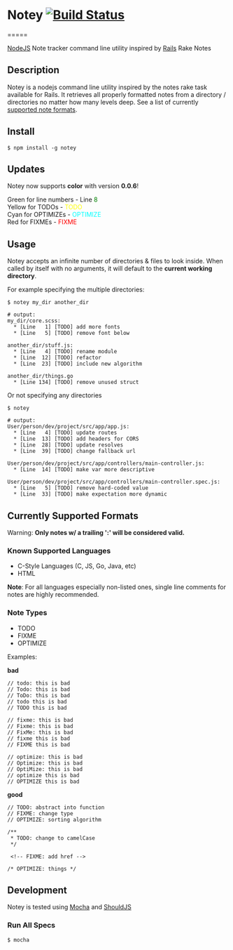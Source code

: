 # Notey [![Build Status](https://travis-ci.org/daviskoh/notey.svg?branch=master)](https://travis-ci.org/daviskoh/notey)
=====

[NodeJS](http://nodejs.org/) Note tracker command line utility inspired by [Rails](http://rubyonrails.org/) Rake Notes

## Description

Notey is a nodejs command line utility inspired by the notes rake task available for Rails. It retrieves all properly formatted notes from a directory / directories no matter how many levels deep. See a list of currently [supported note formats](#formats). 

## Install

```
$ npm install -g notey
```

## Updates

Notey now supports **color** with version **0.0.6**!

Green for line numbers - Line <font color="green">8</font>  
Yellow for TODOs - <font color="yellow">TODO</font>  
Cyan for OPTIMIZEs - <font color="cyan">OPTIMIZE</font>  
Red for FIXMEs - <font color="red">FIXME</font>  


## Usage

Notey accepts an infinite number of directories & files to look inside. When called by itself with no arguments, it will default to the **current working directory**.

For example specifying the multiple directories:

```
$ notey my_dir another_dir
```

```
# output:
my_dir/core.scss:
  * [Line   1] [TODO] add more fonts
  * [Line   5] [TODO] remove font below
 
another_dir/stuff.js:
  * [Line   4] [TODO] rename module
  * [Line  12] [TODO] refactor
  * [Line  23] [TODO] include new algorithm

another_dir/things.go
  * [Line 134] [TODO] remove unused struct
```

Or not specifying any directories

```
$ notey
```

```
# output:
User/person/dev/project/src/app/app.js:
  * [Line   4] [TODO] update routes
  * [Line  13] [TODO] add headers for CORS
  * [Line  28] [TODO] update resolves
  * [Line  39] [TODO] change fallback url

User/person/dev/project/src/app/controllers/main-controller.js:
  * [Line  14] [TODO] make var more descriptive

User/person/dev/project/src/app/controllers/main-controller.spec.js:
  * [Line   5] [TODO] remove hard-coded value
  * [Line  33] [TODO] make expectation more dynamic
```

## <a name="formats">Currently Supported Formats</a>

Warning: **Only notes w/ a trailing ':' will be considered valid.**

### Known Supported Languages

- C-Style Languages (C, JS, Go, Java, etc)
- HTML

**Note**: For all languages especially non-listed ones, single line comments for notes are highly recommended.

### Note Types

- TODO
- FIXME
- OPTIMIZE

Examples:

**bad**

```
// todo: this is bad
// Todo: this is bad
// ToDo: this is bad
// todo this is bad
// TODO this is bad

// fixme: this is bad
// Fixme: this is bad
// FixMe: this is bad
// fixme this is bad
// FIXME this is bad

// optimize: this is bad
// Optimize: this is bad
// OptiMize: this is bad
// optimize this is bad
// OPTIMIZE this is bad
```
**good**

```
// TODO: abstract into function
// FIXME: change type
// OPTIMIZE: sorting algorithm

/**
 * TODO: change to camelCase
 */

 <!-- FIXME: add href -->

/* OPTIMIZE: things */
```

## Development

Notey is tested using [Mocha](https://github.com/visionmedia/mocha) and [ShouldJS](https://github.com/shouldjs/should.js)

### Run All Specs

```
$ mocha
```
